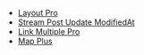* [Layout Pro](extensions/ebla-layout-pro/README.md)
* [Stream Post Update ModifiedAt](extensions/ebla-stream-modified-at/README.md)
* [Link Multiple Pro](extensions/ebla-link-pro/README.md)
* [Map Plus](extensions/ebla-map-plus/README.md)